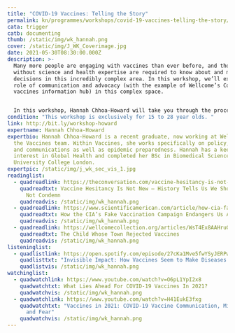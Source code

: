 ```yaml
---
title: "COVID-19 Vaccines: Telling the Story"
permalink: kn/programmes/workshops/covid-19-vaccines-telling-the-story/
cata: trigger
catb: documenting
thumb: /static/img/wk_hannah.png
cover: /static/img/J_WK_Coverimage.jpg
date: 2021-05-30T08:30:00.000Z
description: >-
  Many more people are engaging with vaccines than ever before, and those
  without science and health expertise are required to know about and make
  decisions in this incredibly complex area. In this workshop, we’ll explore the
  role of communication and advocacy (with the example of Wellcome’s Covid-19
  vaccines information hub) in this complex space. 


  In this workshop, Hannah Chhoa-Howard will take you through the process of creating and running a campaign on vaccines, and you will have the opportunity to develop ideas on how you could run communications or advocacy campaigns on Covid-19 in your communities. 
condition: "This workshop is exclusively for 15 to 28 year olds. "
link: http://bit.ly/workshop-howard
expertname: Hannah Chhoa-Howard
expertbio: Hannah Chhoa-Howard is a recent graduate, now working at Wellcome in
  the Vaccines team. Within Vaccines, she works specifically on policy, advocacy
  and communications as well as epidemic preparedness. Hannah has a keen
  interest in Global Health and completed her BSc in Biomedical Sciences at
  University College London.
expertpic: /static/img/j_wk_sec_vis_1.jpg
readinglist:
  - quadreadlink: https://theconversation.com/vaccine-hesitancy-is-not-new-history-tells-us-we-should-listen-not-condemn-150884
    quadreadtxt: Vaccine Hesitancy Is Not New – History Tells Us We Should Listen,
      Not Condemn
    quadreadvis: /static/img/wk_hannah.png
  - quadreadlink: https://www.scientificamerican.com/article/how-cia-fake-vaccination-campaign-endangers-us-all/
    quadreadtxt: How the CIA’s Fake Vaccination Campaign Endangers Us All
    quadreadvis: /static/img/wk_hannah.png
  - quadreadlink: https://wellcomecollection.org/articles/WsT4Ex8AAHruGfXd
    quadreadtxt: The Child Whose Town Rejected Vaccines
    quadreadvis: /static/img/wk_hannah.png
listeninglist:
  - quadlistlink: https://open.spotify.com/episode/27cKa1Mve5fwYSyJERPwUP
    quadlisttxt: "Invisible Impact: How Vaccines Seem to Make Diseases Disappear"
    quadlistvis: /static/img/wk_hannah.png
watchinglist:
  - quadwatchlink: https://www.youtube.com/watch?v=O6pL1YpI2x8
    quadwatchtxt: What Lies Ahead For COVID-19 Vaccines In 2021?
    quadwatchvis: /static/img/wk_hannah.png
  - quadwatchlink: https://www.youtube.com/watch?v=H41EukE3fxg
    quadwatchtxt: "Vaccines in 2021: COVID-19 Vaccine Communication, Misinformation,
      and Fear"
    quadwatchvis: /static/img/wk_hannah.png
---
```

